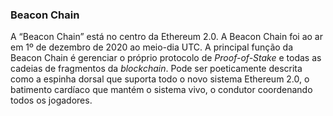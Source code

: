 ### Beacon Chain

A “Beacon Chain” está no centro da Ethereum 2.0. A Beacon Chain foi ao ar em 1º de dezembro de 2020 ao meio-dia UTC. A principal função da Beacon Chain é gerenciar o próprio protocolo de _Proof-of-Stake_ e todas as cadeias de fragmentos da _blockchain_. Pode ser poeticamente descrita como a espinha dorsal que suporta todo o novo sistema Ethereum 2.0, o batimento cardíaco que mantém o sistema vivo, o condutor coordenando todos os jogadores.
